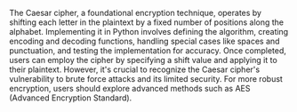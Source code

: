 The Caesar cipher, a foundational encryption technique, operates by shifting each letter in the plaintext by a fixed number of positions along the alphabet. Implementing it in Python involves defining the algorithm, creating encoding and decoding functions, handling special cases like spaces and punctuation, and testing the implementation for accuracy. Once completed, users can employ the cipher by specifying a shift value and applying it to their plaintext. However, it's crucial to recognize the Caesar cipher's vulnerability to brute force attacks and its limited security. For more robust encryption, users should explore advanced methods such as AES (Advanced Encryption Standard).
